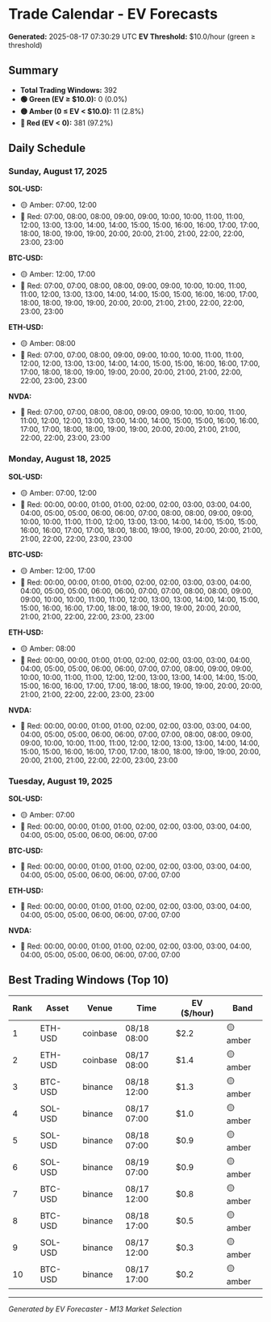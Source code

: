 # Trade Calendar - EV Forecasts

**Generated:** 2025-08-17 07:30:29 UTC
**EV Threshold:** $10.0/hour (green ≥ threshold)

## Summary

- **Total Trading Windows:** 392
- **🟢 Green (EV ≥ $10.0):** 0 (0.0%)
- **🟡 Amber (0 ≤ EV < $10.0):** 11 (2.8%)
- **🔴 Red (EV < 0):** 381 (97.2%)

## Daily Schedule

### Sunday, August 17, 2025

**SOL-USD:**
- 🟡 Amber: 07:00, 12:00
- 🔴 Red: 07:00, 08:00, 08:00, 09:00, 09:00, 10:00, 10:00, 11:00, 11:00, 12:00, 13:00, 13:00, 14:00, 14:00, 15:00, 15:00, 16:00, 16:00, 17:00, 17:00, 18:00, 18:00, 19:00, 19:00, 20:00, 20:00, 21:00, 21:00, 22:00, 22:00, 23:00, 23:00

**BTC-USD:**
- 🟡 Amber: 12:00, 17:00
- 🔴 Red: 07:00, 07:00, 08:00, 08:00, 09:00, 09:00, 10:00, 10:00, 11:00, 11:00, 12:00, 13:00, 13:00, 14:00, 14:00, 15:00, 15:00, 16:00, 16:00, 17:00, 18:00, 18:00, 19:00, 19:00, 20:00, 20:00, 21:00, 21:00, 22:00, 22:00, 23:00, 23:00

**ETH-USD:**
- 🟡 Amber: 08:00
- 🔴 Red: 07:00, 07:00, 08:00, 09:00, 09:00, 10:00, 10:00, 11:00, 11:00, 12:00, 12:00, 13:00, 13:00, 14:00, 14:00, 15:00, 15:00, 16:00, 16:00, 17:00, 17:00, 18:00, 18:00, 19:00, 19:00, 20:00, 20:00, 21:00, 21:00, 22:00, 22:00, 23:00, 23:00

**NVDA:**
- 🔴 Red: 07:00, 07:00, 08:00, 08:00, 09:00, 09:00, 10:00, 10:00, 11:00, 11:00, 12:00, 12:00, 13:00, 13:00, 14:00, 14:00, 15:00, 15:00, 16:00, 16:00, 17:00, 17:00, 18:00, 18:00, 19:00, 19:00, 20:00, 20:00, 21:00, 21:00, 22:00, 22:00, 23:00, 23:00


### Monday, August 18, 2025

**SOL-USD:**
- 🟡 Amber: 07:00, 12:00
- 🔴 Red: 00:00, 00:00, 01:00, 01:00, 02:00, 02:00, 03:00, 03:00, 04:00, 04:00, 05:00, 05:00, 06:00, 06:00, 07:00, 08:00, 08:00, 09:00, 09:00, 10:00, 10:00, 11:00, 11:00, 12:00, 13:00, 13:00, 14:00, 14:00, 15:00, 15:00, 16:00, 16:00, 17:00, 17:00, 18:00, 18:00, 19:00, 19:00, 20:00, 20:00, 21:00, 21:00, 22:00, 22:00, 23:00, 23:00

**BTC-USD:**
- 🟡 Amber: 12:00, 17:00
- 🔴 Red: 00:00, 00:00, 01:00, 01:00, 02:00, 02:00, 03:00, 03:00, 04:00, 04:00, 05:00, 05:00, 06:00, 06:00, 07:00, 07:00, 08:00, 08:00, 09:00, 09:00, 10:00, 10:00, 11:00, 11:00, 12:00, 13:00, 13:00, 14:00, 14:00, 15:00, 15:00, 16:00, 16:00, 17:00, 18:00, 18:00, 19:00, 19:00, 20:00, 20:00, 21:00, 21:00, 22:00, 22:00, 23:00, 23:00

**ETH-USD:**
- 🟡 Amber: 08:00
- 🔴 Red: 00:00, 00:00, 01:00, 01:00, 02:00, 02:00, 03:00, 03:00, 04:00, 04:00, 05:00, 05:00, 06:00, 06:00, 07:00, 07:00, 08:00, 09:00, 09:00, 10:00, 10:00, 11:00, 11:00, 12:00, 12:00, 13:00, 13:00, 14:00, 14:00, 15:00, 15:00, 16:00, 16:00, 17:00, 17:00, 18:00, 18:00, 19:00, 19:00, 20:00, 20:00, 21:00, 21:00, 22:00, 22:00, 23:00, 23:00

**NVDA:**
- 🔴 Red: 00:00, 00:00, 01:00, 01:00, 02:00, 02:00, 03:00, 03:00, 04:00, 04:00, 05:00, 05:00, 06:00, 06:00, 07:00, 07:00, 08:00, 08:00, 09:00, 09:00, 10:00, 10:00, 11:00, 11:00, 12:00, 12:00, 13:00, 13:00, 14:00, 14:00, 15:00, 15:00, 16:00, 16:00, 17:00, 17:00, 18:00, 18:00, 19:00, 19:00, 20:00, 20:00, 21:00, 21:00, 22:00, 22:00, 23:00, 23:00


### Tuesday, August 19, 2025

**SOL-USD:**
- 🟡 Amber: 07:00
- 🔴 Red: 00:00, 00:00, 01:00, 01:00, 02:00, 02:00, 03:00, 03:00, 04:00, 04:00, 05:00, 05:00, 06:00, 06:00, 07:00

**BTC-USD:**
- 🔴 Red: 00:00, 00:00, 01:00, 01:00, 02:00, 02:00, 03:00, 03:00, 04:00, 04:00, 05:00, 05:00, 06:00, 06:00, 07:00, 07:00

**ETH-USD:**
- 🔴 Red: 00:00, 00:00, 01:00, 01:00, 02:00, 02:00, 03:00, 03:00, 04:00, 04:00, 05:00, 05:00, 06:00, 06:00, 07:00, 07:00

**NVDA:**
- 🔴 Red: 00:00, 00:00, 01:00, 01:00, 02:00, 02:00, 03:00, 03:00, 04:00, 04:00, 05:00, 05:00, 06:00, 06:00, 07:00, 07:00


## Best Trading Windows (Top 10)

| Rank | Asset | Venue | Time | EV ($/hour) | Band |
|------|-------|-------|------|-------------|------|
| 1 | ETH-USD | coinbase | 08/18 08:00 | $2.2 | 🟡 amber |
| 2 | ETH-USD | coinbase | 08/17 08:00 | $1.4 | 🟡 amber |
| 3 | BTC-USD | binance | 08/18 12:00 | $1.3 | 🟡 amber |
| 4 | SOL-USD | binance | 08/17 07:00 | $1.0 | 🟡 amber |
| 5 | SOL-USD | binance | 08/18 07:00 | $0.9 | 🟡 amber |
| 6 | SOL-USD | binance | 08/19 07:00 | $0.9 | 🟡 amber |
| 7 | BTC-USD | binance | 08/17 12:00 | $0.8 | 🟡 amber |
| 8 | BTC-USD | binance | 08/18 17:00 | $0.5 | 🟡 amber |
| 9 | SOL-USD | binance | 08/17 12:00 | $0.3 | 🟡 amber |
| 10 | BTC-USD | binance | 08/17 17:00 | $0.2 | 🟡 amber |

---
*Generated by EV Forecaster - M13 Market Selection*
